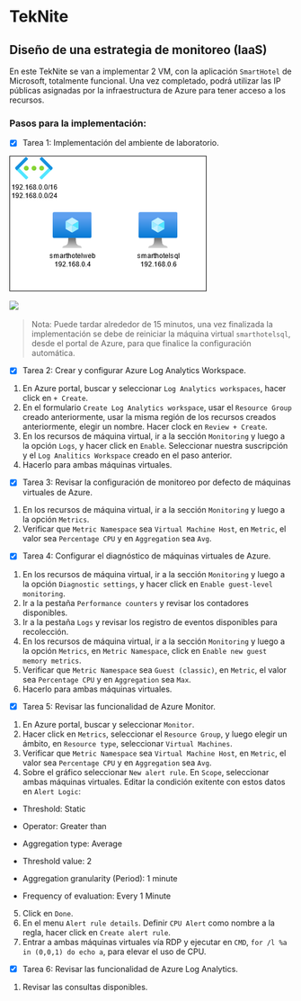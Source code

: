 # TekNite
## Diseño de una estrategia de monitoreo (IaaS)

En este TekNite se van a implementar 2 VM, con la aplicación `SmartHotel` de Microsoft, totalmente funcional. Una vez completado, podrá utilizar las IP públicas asignadas por la infraestructura de Azure para tener acceso a los recursos. 

### Pasos para la implementación:
- [x] Tarea 1: Implementación del ambiente de laboratorio.

![Diagrama](/Images/diagrama.png)

<a href="https://portal.azure.com/#create/Microsoft.Template/uri/https%3A%2F%2Fraw.githubusercontent.com%2Fcrisrc012%2FTekNite%2Fmain%2FARM%2FSmartHotel%2FSmartHotel.json" target="_blank">
    <img src="http://azuredeploy.net/deploybutton.png"/></a>

> Nota: Puede tardar alrededor de 15 minutos, una vez finalizada la implementación se debe de reiniciar la máquina virtual `smarthotelsql`, desde el portal de Azure, para que finalice la configuración automática.
- [x] Tarea 2: Crear y configurar Azure Log Analytics Workspace.

1. En Azure portal, buscar y seleccionar `Log Analytics workspaces`, hacer click en `+ Create`.
2. En el formulario `Create Log Analytics workspace`, usar el `Resource Group` creado anteriormente, usar la misma región de los recursos creados anteriormente, elegir un nombre. Hacer clock en `Review + Create`.
3. En los recursos de máquina virtual, ir a la sección `Monitoring` y luego a la opción `Logs`, y hacer click en `Enable`. Seleccionar nuestra suscripción y el `Log Analitics Workspace` creado en el paso anterior.
4. Hacerlo para ambas máquinas virtuales.

- [x] Tarea 3: Revisar la configuración de monitoreo por defecto de máquinas virtuales de Azure.
1. En los recursos de máquina virtual, ir a la sección `Monitoring` y luego a la opción `Metrics`.
2. Verificar que `Metric Namespace` sea `Virtual Machine Host`, en `Metric`, el valor sea `Percentage CPU` y en `Aggregation` sea `Avg`.
- [x] Tarea 4: Configurar el diagnóstico de máquinas virtuales de Azure.
1. En los recursos de máquina virtual, ir a la sección `Monitoring` y luego a la opción `Diagnostic settings`, y hacer click en `Enable guest-level monitoring`.
2. Ir a la pestaña `Performance counters` y revisar los contadores disponibles.
3. Ir a la pestaña `Logs` y revisar los registro de eventos disponibles para recolección.
4. En los recursos de máquina virtual, ir a la sección `Monitoring` y luego a la opción `Metrics`, en `Metric Namespace`, click en `Enable new guest memory metrics`.
5. Verificar que `Metric Namespace` sea `Guest (classic)`, en `Metric`, el valor sea `Percentage CPU` y en `Aggregation` sea `Max`.
6. Hacerlo para ambas máquinas virtuales.
- [x] Tarea 5: Revisar las funcionalidad de Azure Monitor.
1. En Azure portal, buscar y seleccionar `Monitor`.
2. Hacer click en `Metrics`, seleccionar el `Resource Group`, y luego elegir un ámbito, en `Resource type`, seleccionar `Virtual Machines`.
3. Verificar que `Metric Namespace` sea `Virtual Machine Host`, en `Metric`, el valor sea `Percentage CPU` y en `Aggregation` sea `Avg`.
4. Sobre el gráfico seleccionar `New alert rule`. En `Scope`, seleccionar ambas máquinas virtuales. Editar la condición exitente con estos datos en `Alert Logic`:

- Threshold: Static

- Operator: Greater than

- Aggregation type: Average

- Threshold value: 2

- Aggregation granularity (Period): 1 minute

- Frequency of evaluation: Every 1 Minute
5. Click en `Done`.
6. En el menu `Alert rule details`. Definir `CPU Alert` como nombre a la regla, hacer click en `Create alert rule`.
7. Entrar a ambas máquinas virtuales vía RDP y ejecutar en `CMD`, `for /l %a in (0,0,1) do echo a`, para elevar el uso de CPU.

- [x] Tarea 6: Revisar las funcionalidad de Azure Log Analytics.
1. Revisar las consultas disponibles.
